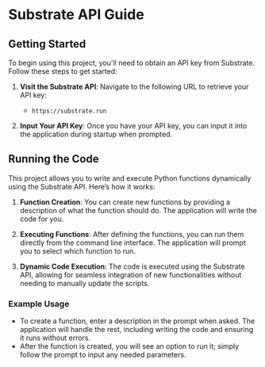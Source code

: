 # Substrate API Guide

## Getting Started

To begin using this project, you'll need to obtain an API key from Substrate. Follow these steps to get started:

1. **Visit the Substrate API**: Navigate to the following URL to retrieve your API key:
   - `https://substrate.run`

2. **Input Your API Key**: Once you have your API key, you can input it into the application during startup when prompted.

## Running the Code

This project allows you to write and execute Python functions dynamically using the Substrate API. Here’s how it works:

1. **Function Creation**: You can create new functions by providing a description of what the function should do. The application will write the code for you.

2. **Executing Functions**: After defining the functions, you can run them directly from the command line interface. The application will prompt you to select which function to run.

3. **Dynamic Code Execution**: The code is executed using the Substrate API, allowing for seamless integration of new functionalities without needing to manually update the scripts.

### Example Usage
- To create a function, enter a description in the prompt when asked. The application will handle the rest, including writing the code and ensuring it runs without errors. 
- After the function is created, you will see an option to run it; simply follow the prompt to input any needed parameters.